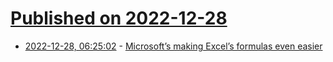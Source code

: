 # [Published on 2022-12-28](index.md)

* [2022-12-28, 06:25:02](https://news.ycombinator.com/item?id=34158071) - [Microsoft’s making Excel’s formulas even easier](https://www.theverge.com/2022/12/27/23523281/excel-formula-suggestions-by-example-microsoft-365)
